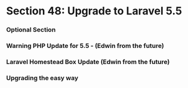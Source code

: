 # Section 48: Upgrade to Laravel 5.5

### Optional Section

### Warning PHP Update for 5.5 - (Edwin from the future)

### Laravel Homestead Box Update (Edwin from the future)

### Upgrading the easy way
